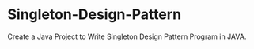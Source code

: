 # Singleton-Design-Pattern
Create a Java Project to Write Singleton Design Pattern Program in JAVA.

